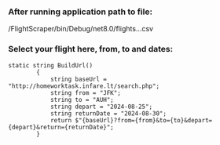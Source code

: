 ### After running application path to file:
/FlightScraper/bin/Debug/net8.0/flights...csv

### Select your flight here, from, to and dates:
```
static string BuildUrl()
        {
            string baseUrl = "http://homeworktask.infare.lt/search.php";
            string from = "JFK";
            string to = "AUH";
            string depart = "2024-08-25";
            string returnDate = "2024-08-30";
            return $"{baseUrl}?from={from}&to={to}&depart={depart}&return={returnDate}";
        }
```
